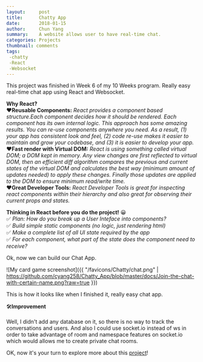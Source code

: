 ```yaml
---
layout:     post
title:      Chatty App
date:       2018-01-15
author:     Chun Yang
summary:    A website allows user to have real-time chat. 
categories: Projects
thumbnail: comments
tags:
 -chatty
 -React
 -Websocket
---
```

This project was finished in Week 6 of my 10 Weeks program. Really easy real-time chat app using React and Websocket.

<b>Why React?</b><br />
❤️<b>Reusable Components:</b> <i>React provides a component based structure.Each component decides how it should be rendered. Each component has its own internal logic. This approach has some amazing results. You can re-use components anywhere you need. As a result, (1) your app has consistent look and feel, (2) code re-use makes it easier to maintain and grow your codebase, and (3) it is easier to develop your app.</i><br />
❤️<b>Fast render with Virtual DOM:</b> <i>React is using something called virtual DOM; a DOM kept in memory. Any view changes are first reflected to virtual DOM, then an efficient diff algorithm compares the previous and current states of the virtual DOM and calculates the best way (minimum amount of updates needed) to apply these changes. Finally those updates are applied to the DOM to ensure minimum read/write time.</i><br />
❤️<b>Great Developer Tools:</b> <i>React Developer Tools is great for inspecting react components within their hierarchy and also great for observing their current props and states.</i>		

<b>Thinking in React before you do the project!</b> 😀<br/>
✅ <i>Plan: How do you break up a User Inteface into components?</i><br />
✅ <i>Build simple static components (no logic, just rendering html)</i><br />
✅ <i>Make a complete list of all UI state required by the app</i><br />
✅ <i>For each component, what part of the state does the component need to receive?</i><br />

Ok, now we can build our Chat App.

![My card game screenshot]({{ "/favicons/Chatty/chat.png" | https://github.com/cyang258/Chatty_App/blob/master/docs/Join-the-chat-with-certain-name.png?raw=true }})

This is how it looks like when I finished it, really easy chat app.

🛠<b>Improvement</b><br />	
Well, I didn't add any database on it, so there is no way to track the conversations and users. And also I could use socket.io instead of ws in order to take advantage of room and namespace features on socket.io which would allows me to create private chat rooms.

OK, now it's your turn to explore more about this [project][1]!

[1]: https://github.com/cyang258/Chatty_App